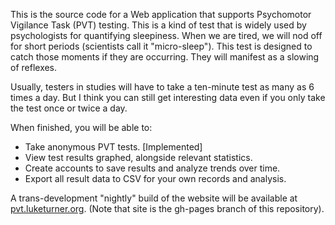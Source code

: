 This is the source code for a Web application that supports Psychomotor Vigilance Task (PVT) testing. This is a kind of
test that is widely used by psychologists for quantifying sleepiness. When we are tired, we will nod off
 for short periods (scientists call it "micro-sleep"). This test is designed to catch those moments if 
they are occurring. They will manifest as a slowing of reflexes.

Usually, testers in studies will have to take a ten-minute test as many as 6 times a day. But I think you can still get interesting 
data even if you only take the test once or twice a day.

When finished, you will be able to:

 * Take anonymous PVT tests. \[Implemented\]
 * View test results graphed, alongside relevant statistics.
 * Create accounts to save results and analyze trends over time.
 * Export all result data to CSV for your own records and analysis.
 
A trans-development "nightly" build of the website will be available at [pvt.luketurner.org](http://pvt.luketurner.org). (Note that site is the
gh-pages branch of this repository).
